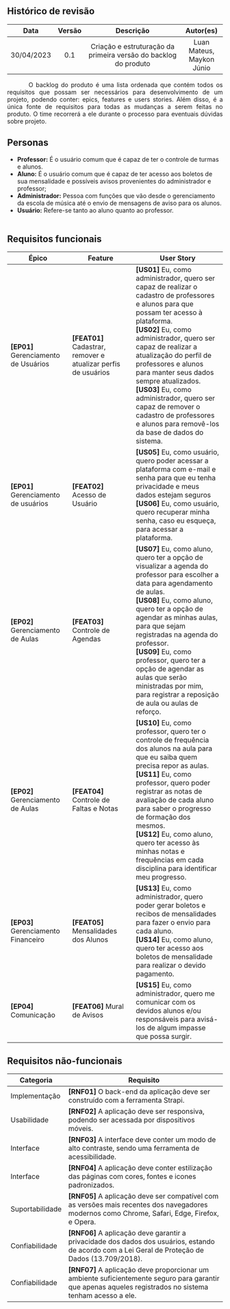 ## Histórico de revisão

|    Data    | Versão |                            Descrição                            |           Autor(es)            |
| :--------: | :----: | :-------------------------------------------------------------: | :----------------------------: |
| 30/04/2023 |  0.1   | Criação e estruturação da primeira versão do backlog do produto | Luan Mateus, </br>Maykon Júnio |

<p style="text-indent: 50px;text-align: justify;"> O backlog do produto é uma lista ordenada que contém todos os requisitos que possam ser necessários para desenvolvimento de um projeto, podendo conter: epics, features e users stories. Além disso, é a única fonte de requisitos para todas as mudanças a serem feitas no produto. O time recorrerá a ele durante o processo para eventuais dúvidas sobre projeto.
</p>

## Personas

- **Professor:** É o usuário comum que é capaz de ter o controle de turmas e alunos. <br>
- **Aluno:** É o usuário comum que é capaz de ter acesso aos boletos de sua mensalidade e possíveis avisos provenientes do administrador e professor; <br>
- **Administrador:** Pessoa com funções que vão desde o gerenciamento da escola de música até o envio de mensagens de aviso para os alunos. <br>
- **Usuário:** Refere-se tanto ao aluno quanto ao professor. <br>
  <br>

## Requisitos funcionais

| Épico                                   | Feature                                                                | User Story                                                                                                                                                                                                                                                                                                                                                                                                                                                                 |
| --------------------------------------- | ---------------------------------------------------------------------- | -------------------------------------------------------------------------------------------------------------------------------------------------------------------------------------------------------------------------------------------------------------------------------------------------------------------------------------------------------------------------------------------------------------------------------------------------------------------------- |
| <b>[EP01]</b> Gerenciamento de Usuários | <b>[FEAT01]</b> Cadastrar, remover e atualizar perfis de usuários <br> | <b>[US01]</b> Eu, como administrador, quero ser capaz de realizar o cadastro de professores e alunos para que possam ter acesso à plataforma. <br> <b>[US02]</b> Eu, como administrador, quero ser capaz de realizar a atualização do perfil de professores e alunos para manter seus dados sempre atualizados. <br> <b>[US03]</b> Eu, como administrador, quero ser capaz de remover o cadastro de professores e alunos para removê-los da base de dados do sistema. <br> |
| <b>[EP01]</b> Gerenciamento de usuários | <b>[FEAT02]</b> Acesso de Usuário <br>                                 | <b>[US05]</b> Eu, como usuário, quero poder acessar a plataforma com e-mail e senha para que eu tenha privacidade e meus dados estejam seguros <br> <b>[US06]</b> Eu, como usuário, quero recuperar minha senha, caso eu esqueça, para acessar a plataforma.                                                                                                                                                                                                               |
| <b>[EP02]</b> Gerenciamento de Aulas    | <b>[FEAT03]</b> Controle de Agendas                                    | <b>[US07]</b> Eu, como aluno, quero ter a opção de visualizar a agenda do professor para escolher a data para agendamento de aulas. <br> <b>[US08]</b> Eu, como aluno, quero ter a opção de agendar as minhas aulas, para que sejam registradas na agenda do professor. <br> <b>[US09]</b> Eu, como professor, quero ter a opção de agendar as aulas que serão ministradas por mim, para registrar a reposição de aula ou aulas de reforço.                                |
| <b>[EP02]</b> Gerenciamento de Aulas    | <b>[FEAT04]</b> Controle de Faltas e Notas                             | <b>[US10]</b> Eu, como professor, quero ter o controle de frequência dos alunos na aula para que eu saiba quem precisa repor as aulas. <br> <b>[US11]</b> Eu, como professor, quero poder registrar as notas de avaliação de cada aluno para saber o progresso de formação dos mesmos. <br> <b>[US12]</b> Eu, como aluno, quero ter acesso às minhas notas e frequências em cada disciplina para identificar meu progresso.                                                |
| <b>[EP03]</b> Gerenciamento Financeiro  | <b>[FEAT05]</b> Mensalidades dos Alunos                                | <b>[US13]</b> Eu, como administrador, quero poder gerar boletos e recibos de mensalidades para fazer o envio para cada aluno. <br> <b>[US14]</b> Eu, como aluno, quero ter acesso aos boletos de mensalidade para realizar o devido pagamento.                                                                                                                                                                                                                             |
| <b>[EP04]</b> Comunicação               | <b>[FEAT06]</b> Mural de Avisos                                        | <b>[US15]</b> Eu, como administrador, quero me comunicar com os devidos alunos e/ou responsáveis para avisá-los de algum impasse que possa surgir.                                                                                                                                                                                                                                                                                                                         |

## Requisitos não-funcionais

| Categoria       | Requisito                                                                                                                                                    |
| --------------- | ------------------------------------------------------------------------------------------------------------------------------------------------------------ |
| Implementação   | <b>[RNF01]</b> O back-end da aplicação deve ser construído com a ferramenta Strapi.                                                                          |
| Usabilidade     | <b>[RNF02]</b> A aplicação deve ser responsiva, podendo ser acessada por dispositivos móveis.                                                                |
| Interface       | <b>[RNF03]</b> A interface deve conter um modo de alto contraste, sendo uma ferramenta de acessibilidade.                                                    |
| Interface       | <b>[RNF04]</b> A aplicação deve conter estilização das páginas com cores, fontes e icones padronizados.                                                      |
| Suportabilidade | <b>[RNF05]</b> A aplicação deve ser compatível com as versões mais recentes dos navegadores modernos como Chrome, Safari, Edge, Firefox, e Opera.            |
| Confiabilidade  | <b>[RNF06]</b> A aplicação deve garantir a privacidade dos dados dos usuários, estando de acordo com a Lei Geral de Proteção de Dados (13.709/2018).         |
| Confiabilidade  | <b>[RNF07]</b> A aplicação deve proporcionar um ambiente suficientemente seguro para garantir que apenas aqueles registrados no sistema tenham acesso a ele. |

